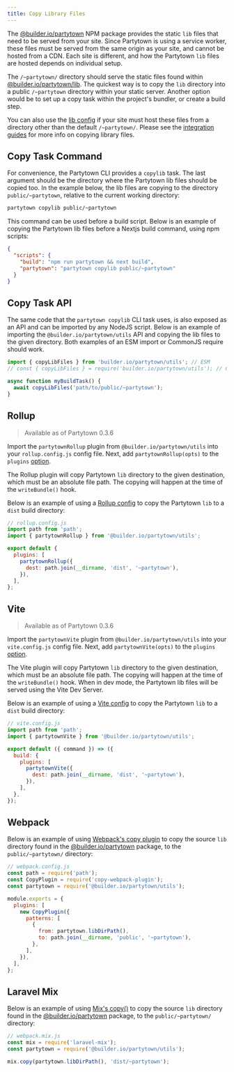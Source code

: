 ```yaml
---
title: Copy Library Files
---
```


The [@builder.io/partytown](https://www.npmjs.com/package/@builder.io/partytown) NPM package provides the static `lib` files that need to be served from your site. Since Partytown is using a service worker, these files must be served from the same origin as your site, and cannot be hosted from a CDN. Each site is different, and how the Partytown `lib` files are hosted depends on individual setup.

The `/~partytown/` directory should serve the static files found within [@builder.io/partytown/lib](/distribution). The quickest way is to copy the `lib` directory into a public `/~partytown` directory within your static server. Another option would be to set up a copy task within the project's bundler, or create a build step.

You can also use the [lib config](/configuration) if your site must host these files from a directory other than the default `/~partytown/`. Please see the [integration guides](/integrations) for more info on copying library files.

## Copy Task Command

For convenience, the Partytown CLI provides a `copylib` task. The last argument should be the directory where the Partytown lib files should be copied too. In the example below, the lib files are copying to the directory `public/~partytown`, relative to the current working directory:

```bash
partytown copylib public/~partytown
```

This command can be used before a build script. Below is an example of copying the Partytown lib files before a Nextjs build command, using npm scripts:

```json
{
  "scripts": {
    "build": "npm run partytown && next build",
    "partytown": "partytown copylib public/~partytown"
  }
}
```

## Copy Task API

The same code that the `partytown copylib` CLI task uses, is also exposed as an API and can be imported by any NodeJS script. Below is an example of importing the `@builder.io/partytown/utils` API and copying the lib files to the given directory. Both examples of an ESM import or CommonJS require should work.

```js
import { copyLibFiles } from 'builder.io/partytown/utils'; // ESM
// const { copyLibFiles } = require('builder.io/partytown/utils'); // CommonJS

async function myBuildTask() {
  await copyLibFiles('path/to/public/~partytown');
}
```

## Rollup

> Available as of Partytown 0.3.6

Import the `partytownRollup` plugin from `@builder.io/partytown/utils` into your `rollup.config.js` config file. Next, add `partytownRollup(opts)` to the `plugins` [option](https://rollupjs.org/guide/en/#using-plugins).

The Rollup plugin will copy Partytown `lib` directory to the given destination, which must be an absolute file path. The copying will happen at the time of the `writeBundle()` hook.

Below is an example of using a [Rollup config](https://rollupjs.org/guide/en/#using-plugins) to copy the Partytown `lib` to a `dist` build directory:

```js
// rollup.config.js
import path from 'path';
import { partytownRollup } from '@builder.io/partytown/utils';

export default {
  plugins: [
    partytownRollup({
      dest: path.join(__dirname, 'dist', '~partytown'),
    }),
  ],
};
```

## Vite

> Available as of Partytown 0.3.6

Import the `partytownVite` plugin from `@builder.io/partytown/utils` into your `vite.config.js` config file. Next, add `partytownVite(opts)` to the `plugins` [option](https://vitejs.dev/config/#plugins).

The Vite plugin will copy Partytown `lib` directory to the given destination, which must be an absolute file path. The copying will happen at the time of the `writeBundle()` hook. When in dev mode, the Partytown lib files will be served using the Vite Dev Server.

Below is an example of using a [Vite config](https://vitejs.dev/config/) to copy the Partytown `lib` to a `dist` build directory:

```js
// vite.config.js
import path from 'path';
import { partytownVite } from '@builder.io/partytown/utils';

export default ({ command }) => ({
  build: {
    plugins: [
      partytownVite({
        dest: path.join(__dirname, 'dist', '~partytown'),
      }),
    ],
  },
});
```

## Webpack

Below is an example of using [Webpack's copy plugin](https://webpack.js.org/plugins/copy-webpack-plugin/) to copy the source `lib` directory found in the [@builder.io/partytown](https://www.npmjs.com/package/@builder.io/partytown) package, to the `public/~partytown/` directory:

```js
// webpack.config.js
const path = require('path');
const CopyPlugin = require('copy-webpack-plugin');
const partytown = require('@builder.io/partytown/utils');

module.exports = {
  plugins: [
    new CopyPlugin({
      patterns: [
        {
          from: partytown.libDirPath(),
          to: path.join(__dirname, 'public', '~partytown'),
        },
      ],
    }),
  ],
};
```
## Laravel Mix

Below is an example of using [Mix's copy()](https://laravel-mix.com/docs/6.0/copying-files/) to copy the source `lib` directory found in the [@builder.io/partytown](https://www.npmjs.com/package/@builder.io/partytown) package, to the `public/~partytown/` directory:

```js
// webpack.mix.js
const mix = require('laravel-mix');
const partytown = require('@builder.io/partytown/utils');

mix.copy(partytown.libDirPath(), 'dist/~partytown');
```
